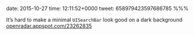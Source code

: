 date: 2015-10-27
time: 12:11:52+0000
tweet: 658979423597686785
%%%

It’s hard to make a minimal `UISearchBar` look good on a dark background [openradar.appspot.com/23262835](https://openradar.appspot.com/23262835)
